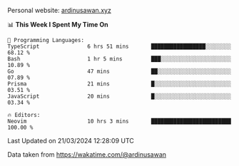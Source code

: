 Personal website: [ardinusawan.xyz](https://ardinusawan.xyz)

<!--START_SECTION:waka-->
📊 **This Week I Spent My Time On** 

```text
💬 Programming Languages: 
TypeScript               6 hrs 51 mins       █████████████████░░░░░░░░   68.12 % 
Bash                     1 hr 5 mins         ███░░░░░░░░░░░░░░░░░░░░░░   10.89 % 
Go                       47 mins             ██░░░░░░░░░░░░░░░░░░░░░░░   07.89 % 
Prisma                   21 mins             █░░░░░░░░░░░░░░░░░░░░░░░░   03.51 % 
JavaScript               20 mins             █░░░░░░░░░░░░░░░░░░░░░░░░   03.34 % 

🔥 Editors: 
Neovim                   10 hrs 3 mins       █████████████████████████   100.00 % 
```


 Last Updated on 21/03/2024 12:28:09 UTC
<!--END_SECTION:waka-->
Data taken from https://wakatime.com/@ardinusawan
